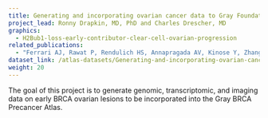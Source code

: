 ```yaml
---
title: Generating and incorporating ovarian cancer data to Gray Foundation pre-cancer BRCA Atlas
project_lead: Ronny Drapkin, MD, PhD and Charles Drescher, MD
graphics:
  - H2Bub1-loss-early-contributor-clear-cell-ovarian-progression
related_publications:
  - "Ferrari AJ, Rawat P, Rendulich HS, Annapragada AV, Kinose Y, Zhang X, Devins K, Budina A, Scharpf RB, Mitchell MA, Tanyi JL, Morgan MA, Schwartz LE, Soong TR, Velculescu VE, Drapkin R. H2Bub1 loss is an early contributor to clear cell ovarian cancer progression. JCI Insight 8 (12): e164995. https://doi.org/10.1172/jci.insight.164995. PMID: 37345659. PMCID: PMC10371241."
dataset_link: /atlas-datasets/Generating-and-incorporating-ovarian-cancer-data-to-Gray-Foundation-pre-cancer-BRCA-Atlas
weight: 20
---
```

The goal of this project is to generate genomic, transcriptomic, and imaging data on early BRCA ovarian lesions to be incorporated into the Gray BRCA Precancer Atlas.
